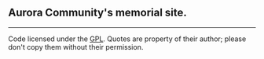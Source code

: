## Aurora Community's memorial site.
---
Code licensed under the [GPL](https://github.com/AuroraCommunity/AuroraWebsite/blob/master/LICENSE). Quotes are property of their author; please don't copy them without their permission.
